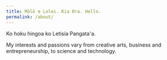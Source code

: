 ```yaml
---
title: Mālō e Lelei. Kia Ora. Hello.
permalink: /about/
---
```


Ko hoku hingoa ko Letisia Pangata'a.

My interests and passions vary from creative arts, business and entrepreneurship, to science and technology.
